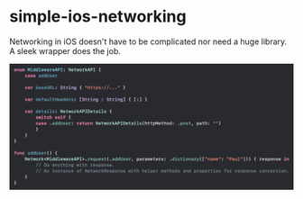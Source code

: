 # simple-ios-networking
Networking in iOS doesn't have to be complicated nor need a huge library. A sleek wrapper does the job.

![img](screenshots/usage.png)
